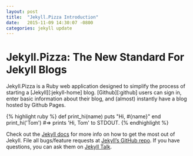 ```yaml
---
layout: post
title:  "Jekyll.Pizza Introduction"
date:   2015-11-09 14:30:07 -0800
categories: jekyll update
---
```


# Jekyll.Pizza: The New Standard For Jekyll Blogs
Jekyll.Pizza is a Ruby web application designed to simplify the process of starting a [Jekyll][:jekyll-home] blog.  [Github][:github] users can sign in, enter basic information about their blog, and (almost) instantly have a blog hosted by Github Pages. 


{% highlight ruby %}
def print_hi(name)
  puts "Hi, #{name}"
end
print_hi('Tom')
#=> prints 'Hi, Tom' to STDOUT.
{% endhighlight %}

Check out the [Jekyll docs][jekyll-docs] for more info on how to get the most out of Jekyll. File all bugs/feature requests at [Jekyll’s GitHub repo][jekyll-gh]. If you have questions, you can ask them on [Jekyll Talk][jekyll-talk].

[github]: http://github.com
[jekyll-home]: http://jekyllrb.com
[jekyll-docs]: http://jekyllrb.com/docs/home
[jekyll-gh]:   https://github.com/jekyll/jekyll
[jekyll-talk]: https://talk.jekyllrb.com/
